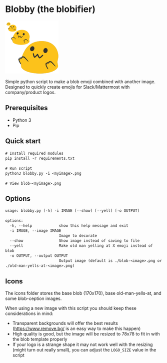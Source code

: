 # Blobby (the blobifier)

![](./icons/blob-blob-blob-blob.png)

Simple python script to make a blob emoji combined with another image. Designed to quickly create emojis for Slack/Mattermost with company/product logos.

## Prerequisites

- Python 3
- Pip

## Quick start

```shell
# Install required modules
pip install -r requirements.txt

# Run script
python3 blobby.py -i <myimage>.png

# View blob-<myimage>.png
```

## Options

```shell
usage: blobby.py [-h] -i IMAGE [--show] [--yell] [-o OUTPUT]

options:
  -h, --help            show this help message and exit
  -i IMAGE, --image IMAGE
                        Image to decorate
  --show                Show image instead of saving to file
  --yell                Make old man yelling at X emoji instead of blob
  -o OUTPUT, --output OUTPUT
                        Output image (default is ./blob-<image>.png or ./old-man-yells-at-<image>.png)
```

## Icons

The icons folder stores the base blob (170x170), base old-man-yells-at, and some blob-ception images.

When using a new image with this script you should keep these considerations in mind:
- Transparent backgrounds will offer the best results (https://www.remove.bg/ is an easy way to make this happen)
- High quality is good, but the image will be resized to 78x78 to fit in with the blob template properly
- If your logo is a strange shape it may not work well with the resizing (might turn out really small), you can adjust the `LOGO_SIZE` value in the script

